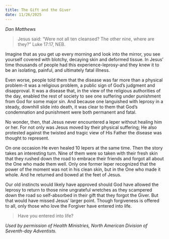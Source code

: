 ```yaml
---
title: The Gift and the Giver
date: 11/26/2025
---
```


_Dan Matthews_

> <p></p>
> Jesus said: “Were not all ten cleansed? The other nine, where are they?” Luke 17:17, NEB.

Imagine that as you get up every morning and look into the mirror, you see yourself covered with blotchy, decaying skin and deformed tissue. In Jesus’ time thousands of people had this experience-leprosy-and they knew it to be an isolating, painful, and ultimately fatal illness.

Even worse, people told them that the disease was far more than a physical problem-it was a religious problem, a public sign of God’s judgment and disapproval. It was a disease that, in the view of the religious authorities of the day, enabled the rest of society to see one suffering under punishment from God for some major sin. And because one languished with leprosy in a steady, downhill slide into death, it was clear to them that God’s condemnation and punishment were both permanent and fatal.

No wonder, then, that Jesus never encountered a leper without healing him or her. For not only was Jesus moved by their physical suffering; He also protested against the twisted and tragic view of His Father the disease was thought to represent.

On one occasion He even healed 10 lepers at the same time. Then the story takes an interesting turn. Nine of them were so taken with their fresh skin that they rushed down the road to embrace their friends and forgot all about the One who made them well. Only one former leper recognized that the power of the moment was not in his clean skin, but in the One who made it whole. And he returned and bowed at the feet of Jesus.

Our old instincts would likely have approved should God have allowed the leprosy to return to those nine ungrateful wretches as they scampered down the road so self-absorbed in their gift that they forgot the Giver. But that would have missed Jesus’ larger point. Though forgiveness is offered to all, only those who love the Forgiver have entered into life.

> <callout></callout>
> Have you entered into life?

_Used by permission of Health Ministries, North American Division of Seventh-day Adventists._